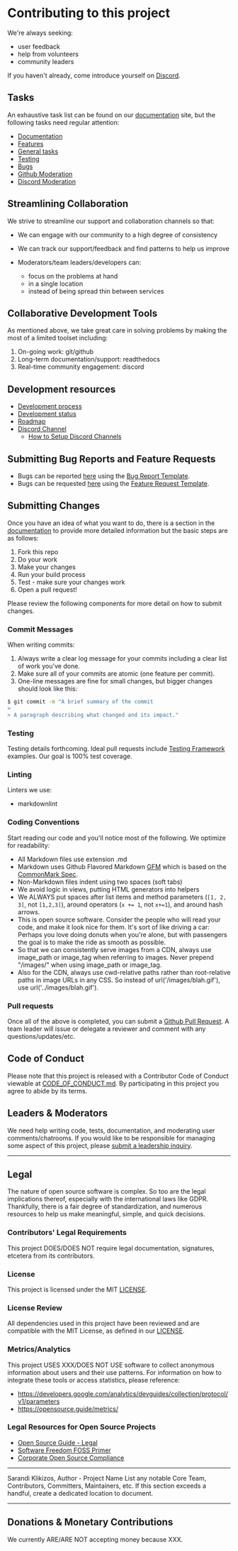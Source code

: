 # Contributing to this project

We're always seeking:

* user feedback
* help from  volunteers
* community leaders

If you haven't already, come introduce yourself on [Discord].

## Tasks

An exhaustive task list can be found on our [documentation] site, but the
following tasks need regular attention:

* [Documentation]
* [Features]
* [General tasks]
* [Testing]
* [Bugs]
* [Github Moderation]
* [Discord Moderation]

## Streamlining Collaboration

We strive to streamline our support and collaboration channels so that:

* We can engage with our community to a high degree of consistency
* We can track our support/feedback and find patterns to help us improve
* Moderators/team leaders/developers can:

  * focus on the problems at hand
  * in a single location
  * instead of being spread thin between services

## Collaborative Development Tools
<!-- (provide linked reasoning for each) -->
As mentioned above, we take great care in solving problems by making the most of
a limited toolset including:

1. On-going work: git/github
1. Long-term documentation/support: readthedocs
1. Real-time community engagement: discord

## Development resources

<!-- (link directly to each resource on github/services above) -->
* [Development process]
* [Development status]
* [Roadmap]
* [Discord Channel][Discord]
  * [How to Setup Discord Channels](https://support.discordapp.com/hc/en-us/articles/115001580171-Channel-Categories-101)

<!--
  * [OpenGovernment for Developers](http://opengovernment.org/pages/developer)
    tells you where we are,
  * [Our roadmap](http://opengovernment.org/pages/wish-list) is the 10k foot
    view of where we're going, and
  * [Pivotal Tracker](http://pivotaltracker.com/projects/64842) is our
    day-to-day project management space.
  * Mailing list: Join our [developer
    list](http://groups.google.com/group/opengovernment/)
  * Bugs?
    [Lighthouse](https://participatorypolitics.lighthouseapp.com/projects/
    47665-opengovernment/overview)
    is where to report them
  * IRC: chat.freenode.net channel
    [#opengovernment](irc://chat.freenode.net/opengovernment). We're usually
    there during business hours.
-->

<!--
We have a handful of Cucumber features, but most of our testbed consists of
RSpec examples. Please write RSpec examples for new code you create. -->

## Submitting Bug Reports and Feature Requests

* Bugs can be reported [here][Bugs] using the [Bug Report Template].
* Bugs can be requested [here][Features] using the [Feature Request Template].

## Submitting Changes

<!--(from here: https://github.com/stephencelis/ghi)-->
Once you have an idea of what you want to do, there is a section in the
[documentation] to provide more detailed information but the basic steps are as
follows:

1. Fork this repo
1. Do your work
1. Make your changes
1. Run your build process
1. Test - make sure your changes work
1. Open a pull request!

 Please review the following components for more detail on how to submit changes.

### Commit Messages

When writing commits:

1. Always write a clear log message for your commits including a clear list of
   work you've done.
1. Make sure all of your commits are atomic (one feature per commit).
1. One-line messages are fine for small changes, but bigger changes should look
   like this:

```BASH
$ git commit -m "A brief summary of the commit
>
> A paragraph describing what changed and its impact."
```

### Testing

Testing details forthcoming. Ideal pull requests include [Testing Framework]
examples. Our goal is 100% test coverage.

### Linting

Linters we use:

* markdownlint

### Coding Conventions

Start reading our code and you'll notice most of the following. We optimize for readability:

* All Markdown files use extension .md
* Markdown uses Github Flavored Markdown [GFM] which is based on the [CommonMark
  Spec].
* Non-Markdown files indent using two spaces (soft tabs)
* We avoid logic in views, putting HTML generators into helpers
* We ALWAYS put spaces after list items and method parameters (`[1, 2, 3]`,
  not `[1,2,3]`), around operators (`x += 1`, not `x+=1`), and around hash
  arrows.
* This is open source software. Consider the people who will read your code,
  and make it look nice for them. It's sort of like driving a car: Perhaps you
  love doing donuts when you're alone, but with passengers the goal is to make
  the ride as smooth as possible.
* So that we can consistently serve images from a CDN, always use image_path
  or image_tag when referring to images. Never prepend "/images/" when using
  image_path or image_tag.
* Also for the CDN, always use cwd-relative paths rather than root-relative
  paths in image URLs in any CSS. So instead of url('/images/blah.gif'), use
  url('../images/blah.gif').

### Pull requests

Once all of the above is completed, you can submit a [Github Pull
Request](http://help.github.com/pull-requests/). A team leader will issue or
delegate a reviewer and comment with any questions/updates/etc.

## Code of Conduct

Please note that this project is released with a Contributor Code of Conduct
viewable at [CODE_OF_CONDUCT.md]. By participating in this project you agree to
abide by its terms.

## Leaders & Moderators

We need help writing code, tests, documentation, and moderating user
comments/chatrooms. If you would like to be responsible for managing some aspect
of this project, please  [submit a leadership inquiry].

***

## Legal

The nature of open source software is complex. So too are the legal implications
thereof, especially with the international laws like GDPR. Thankfully, there is
a fair degree of standardization, and numerous resources to help us make
meaningful, simple, and quick decisions.

### Contributors' Legal Requirements

This project DOES/DOES NOT require legal documentation, signatures, etcetera
from its contributors.

### License

This project is licensed under the MIT [LICENSE].

### License Review

All dependencies used in this project have been reviewed and are compatible with
the MIT License, as defined in our [LICENSE].

### Metrics/Analytics

This project USES XXX/DOES NOT USE software to collect anonymous information
about users and their use patterns. For information on how to integrate these
tools or access statistics, please reference:

* <https://developers.google.com/analytics/devguides/collection/protocol/v1/parameters>
* <https://opensource.guide/metrics/>

### Legal Resources for Open Source Projects

* [Open Source Guide - Legal]
* [Software Freedom FOSS Primer]
* [Corporate Open Source Compliance]

***

Sarandi Klikizos, Author - Project Name List any notable Core Team,
Contributors, Committers, Maintainers, etc. If this section exceeds a handful,
create a dedicated location to document.

***

## Donations & Monetary Contributions

We currently ARE/ARE NOT accepting money because XXX.

[Bug Report Template]: .github/ISSUE_TEMPLATE/bug_report.md

[Bugs]: https://github.com/user/repo/issues?q=is%3Aissue+is%3Aopen+label%3Abug

[CODE_OF_CONDUCT.md]: CODE_OF_CONDUCT.md

[CommonMark Spec]: http://spec.commonmark.org/

[Corporate Open Source Compliance]: https://www.linuxfoundation.org/blog/2015/06/why-companies-that-use-open-source-need-a-compliance-program/

[Development process]: readthedocs.com/user/repo/development-process

[Development status]: readthedocs.com/user/repo/development-status

[Discord]: [discordapp.com/channels/###/]

[Discord Moderation]: readthedocs.com/user/repo/moderation-discord

[Documentation]: readthedocs.com/user/repo

[Feature Request Template]: .github/ISSUE_TEMPLATE/feature_request.md

[Features]: https://github.com/user/repo/issues?q=is%3Aissue+is%3Aopen+label%3Afeature

[General tasks]: https://github.com/user/repo/issues?q=is%3Aissue+is%3Aopen+label%3Atask

[GFM]: https://github.github.com/gfm/

[Github Moderation]: readthedocs.com/user/repo/moderation-github

[GitHub Pull Request]: https://github.com/my/project/pull/new/master

[LICENSE]: LICENSE

[LICENSE.md]: LICENSE

[Open Source Guide]: https://opensource.guide/

[Open Source Guide - Legal]: https://opensource.guide/legal/

[Roadmap]: readthedocs.com/user/repo/roadmap

[Software Freedom FOSS Primer]: https://www.softwarefreedom.org/resources/2008/foss-primer.html

[submit a leadership inquiry]: readthedocs.com/user/repo/leadership

[Testing]: readthedocs.com/user/repo/testing

[Testing Framework]: https://jestjs.io/

